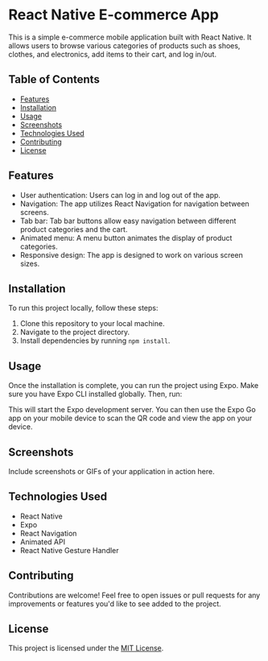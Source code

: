 # React Native E-commerce App

This is a simple e-commerce mobile application built with React Native. It allows users to browse various categories of products such as shoes, clothes, and electronics, add items to their cart, and log in/out.

## Table of Contents

- [Features](#features)
- [Installation](#installation)
- [Usage](#usage)
- [Screenshots](#screenshots)
- [Technologies Used](#technologies-used)
- [Contributing](#contributing)
- [License](#license)

## Features

- User authentication: Users can log in and log out of the app.
- Navigation: The app utilizes React Navigation for navigation between screens.
- Tab bar: Tab bar buttons allow easy navigation between different product categories and the cart.
- Animated menu: A menu button animates the display of product categories.
- Responsive design: The app is designed to work on various screen sizes.

## Installation

To run this project locally, follow these steps:

1. Clone this repository to your local machine.
2. Navigate to the project directory.
3. Install dependencies by running `npm install`.

## Usage

Once the installation is complete, you can run the project using Expo. Make sure you have Expo CLI installed globally. Then, run:


This will start the Expo development server. You can then use the Expo Go app on your mobile device to scan the QR code and view the app on your device.

## Screenshots

Include screenshots or GIFs of your application in action here.

## Technologies Used

- React Native
- Expo
- React Navigation
- Animated API
- React Native Gesture Handler

## Contributing

Contributions are welcome! Feel free to open issues or pull requests for any improvements or features you'd like to see added to the project.

## License

This project is licensed under the [MIT License](LICENSE).


